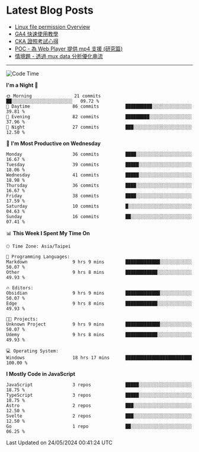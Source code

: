 # Latest Blog Posts
<!-- BLOG-POST-LIST:START -->
- [Linux file permission Overview](https://blog.vinny987.xyz/blog/2024/linux-file-permission-overview/)
- [GA4 快速使用教學](https://blog.vinny987.xyz/blog/2024/quick-guide-to-using-ga4/)
- [CKA 證照考試心得](https://blog.vinny987.xyz/blog/2024/my-experience-taking-the-cka-certification-exam/)
- [POC - 為 Web Player 提供 mp4 支援 &lpar;研究篇&rpar;](https://blog.vinny987.xyz/blog/2024/poc-how-to-provide-mp4-support-for-a-web-player-research/)
- [情境題 - 透過 mux data 分析優化串流](https://blog.vinny987.xyz/blog/2024/case-study-optimizing-streaming-through-mux-data-analysis/)
<!-- BLOG-POST-LIST:END -->

---

<!--START_SECTION:waka-->
![Code Time](http://img.shields.io/badge/Code%20Time-177%20hrs%2056%20mins-blue)

**I'm a Night 🦉** 

```text
🌞 Morning                21 commits          ██░░░░░░░░░░░░░░░░░░░░░░░   09.72 % 
🌆 Daytime                86 commits          ██████████░░░░░░░░░░░░░░░   39.81 % 
🌃 Evening                82 commits          █████████░░░░░░░░░░░░░░░░   37.96 % 
🌙 Night                  27 commits          ███░░░░░░░░░░░░░░░░░░░░░░   12.50 % 
```
📅 **I'm Most Productive on Wednesday** 

```text
Monday                   36 commits          ████░░░░░░░░░░░░░░░░░░░░░   16.67 % 
Tuesday                  39 commits          █████░░░░░░░░░░░░░░░░░░░░   18.06 % 
Wednesday                41 commits          █████░░░░░░░░░░░░░░░░░░░░   18.98 % 
Thursday                 36 commits          ████░░░░░░░░░░░░░░░░░░░░░   16.67 % 
Friday                   38 commits          ████░░░░░░░░░░░░░░░░░░░░░   17.59 % 
Saturday                 10 commits          █░░░░░░░░░░░░░░░░░░░░░░░░   04.63 % 
Sunday                   16 commits          ██░░░░░░░░░░░░░░░░░░░░░░░   07.41 % 
```


📊 **This Week I Spent My Time On** 

```text
🕑︎ Time Zone: Asia/Taipei

💬 Programming Languages: 
Markdown                 9 hrs 9 mins        █████████████░░░░░░░░░░░░   50.07 % 
Other                    9 hrs 8 mins        ████████████░░░░░░░░░░░░░   49.93 % 

🔥 Editors: 
Obsidian                 9 hrs 9 mins        █████████████░░░░░░░░░░░░   50.07 % 
Edge                     9 hrs 8 mins        ████████████░░░░░░░░░░░░░   49.93 % 

🐱‍💻 Projects: 
Unknown Project          9 hrs 9 mins        █████████████░░░░░░░░░░░░   50.07 % 
Udemy                    9 hrs 8 mins        ████████████░░░░░░░░░░░░░   49.93 % 

💻 Operating System: 
Windows                  18 hrs 17 mins      █████████████████████████   100.00 % 
```

**I Mostly Code in JavaScript** 

```text
JavaScript               3 repos             █████░░░░░░░░░░░░░░░░░░░░   18.75 % 
TypeScript               3 repos             █████░░░░░░░░░░░░░░░░░░░░   18.75 % 
Astro                    2 repos             ███░░░░░░░░░░░░░░░░░░░░░░   12.50 % 
Svelte                   2 repos             ███░░░░░░░░░░░░░░░░░░░░░░   12.50 % 
Go                       1 repo              ██░░░░░░░░░░░░░░░░░░░░░░░   06.25 % 
```




 Last Updated on 24/05/2024 00:41:24 UTC
<!--END_SECTION:waka-->

<!--
**vincent97277/vincent97277** is a ✨ _special_ ✨ repository because its `README.md` (this file) appears on your GitHub profile.

Here are some ideas to get you started:

- 🔭 I’m currently working on ...
- 🌱 I’m currently learning ...
- 👯 I’m looking to collaborate on ...
- 🤔 I’m looking for help with ...
- 💬 Ask me about ...
- 📫 How to reach me: ...
- 😄 Pronouns: ...
- ⚡ Fun fact: ...
-->
